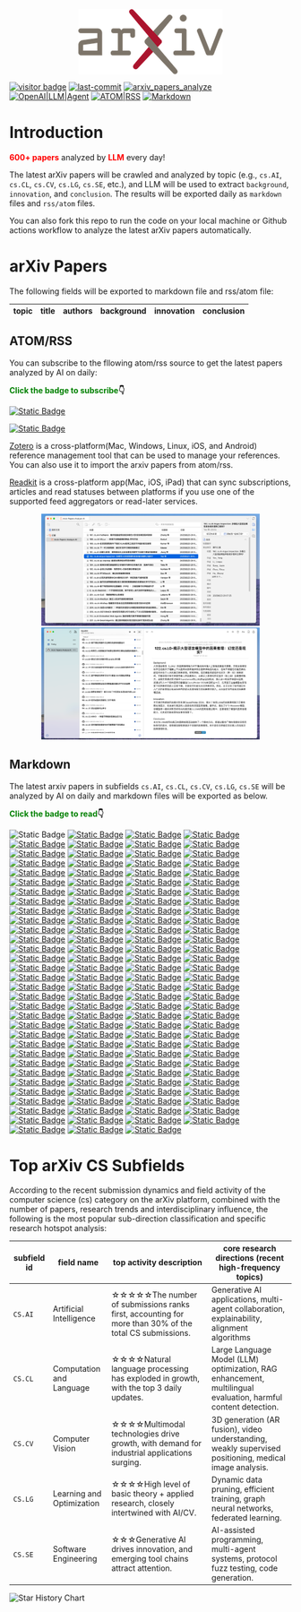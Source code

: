<div  align="center">    
<img src="static/imgs/arxiv-logo.png" alt="arXiv" align=center />
<br/>
</div>

[![visitor badge](https://visitor-badge.laobi.icu/badge?page_id=nituchao.latest_arxiv_analyze_ai)](https://github.com/nituchao/latest_arxiv_analyze_ai/)
[![last-commit](https://img.shields.io/github/last-commit/nituchao/latest_arxiv_analyze_ai?logo=github&color=32CD32)](https://github.com/nituchao/latest_arxiv_analyze_ai/)
[![arxiv_papers_analyze](https://github.com/nituchao/latest_arxiv_analyze_ai/actions/workflows/arxiv_papers_analyze.yml/badge.svg?color=32CD32)](https://github.com/nituchao/latest_arxiv_analyze_ai/actions/workflows/arxiv_papers_analyze.yml)
[![OpenAI|LLM|Agent](https://img.shields.io/badge/OpenAI-LLM|Agent-FF00FF)](https://github.com/nituchao/latest_arxiv_analyze_ai/)
[![ATOM|RSS](https://img.shields.io/badge/ATOM%7CRSS-Subscribe-00CED1)](https://nituchao.github.io/latest_arxiv_analyze_ai/arxiv_papers_data/rss.xml)
[![Markdown](https://img.shields.io/badge/Markdown-Static-00BFFF)](https://github.com/nituchao/latest_arxiv_analyze_ai/)


# Introduction

**<font color=red>600+ papers</font>** analyzed by **<font color=red>LLM</font>** every day!


The latest arXiv papers will be crawled and analyzed by topic (e.g., `cs.AI`, `cs.CL`, `cs.CV`, `cs.LG`, `cs.SE`, etc.), and LLM will be used to extract `background`, `innovation`, and `conclusion`. The results will be exported daily as `markdown` files and `rss/atom` files.

You can also fork this repo to run the code on your local machine or Github actions workflow to analyze the latest arXiv papers automatically.

# arXiv Papers

The following fields will be exported to markdown file and rss/atom file:

<table>
    <thead>
        <tr>
            <th>topic</th>
            <th>title</th>
            <th>authors</th>
            <th>background</th>
            <th>innovation</th>
            <th>conclusion</th>
        </tr>
    </thead>
</table>

## ATOM/RSS
You can subscribe to the fllowing atom/rss source to get the latest papers analyzed by AI on daily:

**<font color=green>Click the badge to subscribe</font>👇**

 [![Static Badge](https://img.shields.io/badge/ATOM-Click_To_Subscribe%20%7C%20Recommended-32CD32)](https://nituchao.github.io/latest_arxiv_analyze_ai/arxiv_papers_data/atom.xml) 

[![Static Badge](https://img.shields.io/badge/RSS-Click_To_Subscribe-32CD32)](https://nituchao.github.io/latest_arxiv_analyze_ai/arxiv_papers_data/rss.xml) 

[Zotero](https://www.zotero.org/) is a cross-platform(Mac, Windows, Linux, iOS, and Android) reference management tool that can be used to manage your references. You can also use it to import the arxiv papers from atom/rss.

[Readkit](https://readkit.app/) is a cross-platform app(Mac, iOS, iPad) that can sync subscriptions, articles and read statuses between platforms if you use one of the supported feed aggregators or read-later services.

<div align="center">
  <img src="static/imgs/zotero-rss-20250625.jpeg" alt="zotero" height="200">
  <img src="static/imgs/readkit-rss-20250625.jpeg" alt="readkit" height="200">
</div>

## Markdown
The latest arxiv papers in subfields `cs.AI`, `cs.CL`, `cs.CV`, `cs.LG`, `cs.SE` will be analyzed by AI on daily and markdown files will be exported as below. 

**<font color=green>Click the badge to read</font>👇**

![Static Badge](https://img.shields.io/badge/Markdown-arXivPaper-00BFFF)    [![Static Badge](https://img.shields.io/badge/20251023-919_Papers-32CD32)](https://github.com/nituchao/latest_arxiv_analyze_ai/blob/main/arxiv_papers_data/arxiv_papers_20251023_analyzed_Chinese.md)    [![Static Badge](https://img.shields.io/badge/20251022-1090_Papers-32CD32)](https://github.com/nituchao/latest_arxiv_analyze_ai/blob/main/arxiv_papers_data/arxiv_papers_20251022_analyzed_Chinese.md)    [![Static Badge](https://img.shields.io/badge/20251021-842_Papers-32CD32)](https://github.com/nituchao/latest_arxiv_analyze_ai/blob/main/arxiv_papers_data/arxiv_papers_20251021_analyzed_Chinese.md)    [![Static Badge](https://img.shields.io/badge/20251020-844_Papers-32CD32)](https://github.com/nituchao/latest_arxiv_analyze_ai/blob/main/arxiv_papers_data/arxiv_papers_20251020_analyzed_Chinese.md)    [![Static Badge](https://img.shields.io/badge/20251019-1114_Papers-32CD32)](https://github.com/nituchao/latest_arxiv_analyze_ai/blob/main/arxiv_papers_data/arxiv_papers_20251019_analyzed_Chinese.md)    [![Static Badge](https://img.shields.io/badge/20251018-1125_Papers-32CD32)](https://github.com/nituchao/latest_arxiv_analyze_ai/blob/main/arxiv_papers_data/arxiv_papers_20251018_analyzed_Chinese.md)    [![Static Badge](https://img.shields.io/badge/20251017-1129_Papers-32CD32)](https://github.com/nituchao/latest_arxiv_analyze_ai/blob/main/arxiv_papers_data/arxiv_papers_20251017_analyzed_Chinese.md)    [![Static Badge](https://img.shields.io/badge/20251016-930_Papers-32CD32)](https://github.com/nituchao/latest_arxiv_analyze_ai/blob/main/arxiv_papers_data/arxiv_papers_20251016_analyzed_Chinese.md)    [![Static Badge](https://img.shields.io/badge/20251015-946_Papers-32CD32)](https://github.com/nituchao/latest_arxiv_analyze_ai/blob/main/arxiv_papers_data/arxiv_papers_20251015_analyzed_Chinese.md)    [![Static Badge](https://img.shields.io/badge/20251014-1119_Papers-32CD32)](https://github.com/nituchao/latest_arxiv_analyze_ai/blob/main/arxiv_papers_data/arxiv_papers_20251014_analyzed_Chinese.md)    [![Static Badge](https://img.shields.io/badge/20251013-1118_Papers-32CD32)](https://github.com/nituchao/latest_arxiv_analyze_ai/blob/main/arxiv_papers_data/arxiv_papers_20251013_analyzed_Chinese.md)    [![Static Badge](https://img.shields.io/badge/20251012-1181_Papers-32CD32)](https://github.com/nituchao/latest_arxiv_analyze_ai/blob/main/arxiv_papers_data/arxiv_papers_20251012_analyzed_Chinese.md)    [![Static Badge](https://img.shields.io/badge/20251011-1196_Papers-32CD32)](https://github.com/nituchao/latest_arxiv_analyze_ai/blob/main/arxiv_papers_data/arxiv_papers_20251011_analyzed_Chinese.md)    [![Static Badge](https://img.shields.io/badge/20251010-1_Papers-32CD32)](https://github.com/nituchao/latest_arxiv_analyze_ai/blob/main/arxiv_papers_data/arxiv_papers_20251010_analyzed_Chinese.md)    [![Static Badge](https://img.shields.io/badge/20251009-1034_Papers-32CD32)](https://github.com/nituchao/latest_arxiv_analyze_ai/blob/main/arxiv_papers_data/arxiv_papers_20251009_analyzed_Chinese.md)    [![Static Badge](https://img.shields.io/badge/20251008-1061_Papers-32CD32)](https://github.com/nituchao/latest_arxiv_analyze_ai/blob/main/arxiv_papers_data/arxiv_papers_20251008_analyzed_Chinese.md)    [![Static Badge](https://img.shields.io/badge/20251007-830_Papers-32CD32)](https://github.com/nituchao/latest_arxiv_analyze_ai/blob/main/arxiv_papers_data/arxiv_papers_20251007_analyzed_Chinese.md)    [![Static Badge](https://img.shields.io/badge/20251006-831_Papers-32CD32)](https://github.com/nituchao/latest_arxiv_analyze_ai/blob/main/arxiv_papers_data/arxiv_papers_20251006_analyzed_Chinese.md)    [![Static Badge](https://img.shields.io/badge/20251005-1153_Papers-32CD32)](https://github.com/nituchao/latest_arxiv_analyze_ai/blob/main/arxiv_papers_data/arxiv_papers_20251005_analyzed_Chinese.md)    [![Static Badge](https://img.shields.io/badge/20251004-1153_Papers-32CD32)](https://github.com/nituchao/latest_arxiv_analyze_ai/blob/main/arxiv_papers_data/arxiv_papers_20251004_analyzed_Chinese.md)    [![Static Badge](https://img.shields.io/badge/20251003-1152_Papers-32CD32)](https://github.com/nituchao/latest_arxiv_analyze_ai/blob/main/arxiv_papers_data/arxiv_papers_20251003_analyzed_Chinese.md)    [![Static Badge](https://img.shields.io/badge/20251002-1164_Papers-32CD32)](https://github.com/nituchao/latest_arxiv_analyze_ai/blob/main/arxiv_papers_data/arxiv_papers_20251002_analyzed_Chinese.md)    [![Static Badge](https://img.shields.io/badge/20251001-1561_Papers-32CD32)](https://github.com/nituchao/latest_arxiv_analyze_ai/blob/main/arxiv_papers_data/arxiv_papers_20251001_analyzed_Chinese.md)    [![Static Badge](https://img.shields.io/badge/20250930-1563_Papers-32CD32)](https://github.com/nituchao/latest_arxiv_analyze_ai/blob/main/arxiv_papers_data/arxiv_papers_20250930_analyzed_Chinese.md)    [![Static Badge](https://img.shields.io/badge/20250929-1557_Papers-32CD32)](https://github.com/nituchao/latest_arxiv_analyze_ai/blob/main/arxiv_papers_data/arxiv_papers_20250929_analyzed_Chinese.md)    [![Static Badge](https://img.shields.io/badge/20250928-1089_Papers-32CD32)](https://github.com/nituchao/latest_arxiv_analyze_ai/blob/main/arxiv_papers_data/arxiv_papers_20250928_analyzed_Chinese.md)    [![Static Badge](https://img.shields.io/badge/20250927-1083_Papers-32CD32)](https://github.com/nituchao/latest_arxiv_analyze_ai/blob/main/arxiv_papers_data/arxiv_papers_20250927_analyzed_Chinese.md)    [![Static Badge](https://img.shields.io/badge/20250926-1085_Papers-32CD32)](https://github.com/nituchao/latest_arxiv_analyze_ai/blob/main/arxiv_papers_data/arxiv_papers_20250926_analyzed_Chinese.md)    [![Static Badge](https://img.shields.io/badge/20250925-974_Papers-32CD32)](https://github.com/nituchao/latest_arxiv_analyze_ai/blob/main/arxiv_papers_data/arxiv_papers_20250925_analyzed_Chinese.md)    [![Static Badge](https://img.shields.io/badge/20250924-1087_Papers-32CD32)](https://github.com/nituchao/latest_arxiv_analyze_ai/blob/main/arxiv_papers_data/arxiv_papers_20250924_analyzed_Chinese.md)    [![Static Badge](https://img.shields.io/badge/20250923-907_Papers-32CD32)](https://github.com/nituchao/latest_arxiv_analyze_ai/blob/main/arxiv_papers_data/arxiv_papers_20250923_analyzed_Chinese.md)    [![Static Badge](https://img.shields.io/badge/20250922-904_Papers-32CD32)](https://github.com/nituchao/latest_arxiv_analyze_ai/blob/main/arxiv_papers_data/arxiv_papers_20250922_analyzed_Chinese.md)    [![Static Badge](https://img.shields.io/badge/20250921-782_Papers-32CD32)](https://github.com/nituchao/latest_arxiv_analyze_ai/blob/main/arxiv_papers_data/arxiv_papers_20250921_analyzed_Chinese.md)    [![Static Badge](https://img.shields.io/badge/20250920-785_Papers-32CD32)](https://github.com/nituchao/latest_arxiv_analyze_ai/blob/main/arxiv_papers_data/arxiv_papers_20250920_analyzed_Chinese.md)    [![Static Badge](https://img.shields.io/badge/20250919-785_Papers-32CD32)](https://github.com/nituchao/latest_arxiv_analyze_ai/blob/main/arxiv_papers_data/arxiv_papers_20250919_analyzed_Chinese.md)    [![Static Badge](https://img.shields.io/badge/20250918-688_Papers-32CD32)](https://github.com/nituchao/latest_arxiv_analyze_ai/blob/main/arxiv_papers_data/arxiv_papers_20250918_analyzed_Chinese.md)    [![Static Badge](https://img.shields.io/badge/20250917-845_Papers-32CD32)](https://github.com/nituchao/latest_arxiv_analyze_ai/blob/main/arxiv_papers_data/arxiv_papers_20250917_analyzed_Chinese.md)    [![Static Badge](https://img.shields.io/badge/20250916-592_Papers-32CD32)](https://github.com/nituchao/latest_arxiv_analyze_ai/blob/main/arxiv_papers_data/arxiv_papers_20250916_analyzed_Chinese.md)    [![Static Badge](https://img.shields.io/badge/20250915-591_Papers-32CD32)](https://github.com/nituchao/latest_arxiv_analyze_ai/blob/main/arxiv_papers_data/arxiv_papers_20250915_analyzed_Chinese.md)    [![Static Badge](https://img.shields.io/badge/20250914-616_Papers-32CD32)](https://github.com/nituchao/latest_arxiv_analyze_ai/blob/main/arxiv_papers_data/arxiv_papers_20250914_analyzed_Chinese.md)    [![Static Badge](https://img.shields.io/badge/20250913-617_Papers-32CD32)](https://github.com/nituchao/latest_arxiv_analyze_ai/blob/main/arxiv_papers_data/arxiv_papers_20250913_analyzed_Chinese.md)    [![Static Badge](https://img.shields.io/badge/20250912-618_Papers-32CD32)](https://github.com/nituchao/latest_arxiv_analyze_ai/blob/main/arxiv_papers_data/arxiv_papers_20250912_analyzed_Chinese.md)    [![Static Badge](https://img.shields.io/badge/20250911-585_Papers-32CD32)](https://github.com/nituchao/latest_arxiv_analyze_ai/blob/main/arxiv_papers_data/arxiv_papers_20250911_analyzed_Chinese.md)    [![Static Badge](https://img.shields.io/badge/20250910-742_Papers-32CD32)](https://github.com/nituchao/latest_arxiv_analyze_ai/blob/main/arxiv_papers_data/arxiv_papers_20250910_analyzed_Chinese.md)    [![Static Badge](https://img.shields.io/badge/20250909-662_Papers-32CD32)](https://github.com/nituchao/latest_arxiv_analyze_ai/blob/main/arxiv_papers_data/arxiv_papers_20250909_analyzed_Chinese.md)    [![Static Badge](https://img.shields.io/badge/20250908-660_Papers-32CD32)](https://github.com/nituchao/latest_arxiv_analyze_ai/blob/main/arxiv_papers_data/arxiv_papers_20250908_analyzed_Chinese.md)    [![Static Badge](https://img.shields.io/badge/20250907-695_Papers-32CD32)](https://github.com/nituchao/latest_arxiv_analyze_ai/blob/main/arxiv_papers_data/arxiv_papers_20250907_analyzed_Chinese.md)    [![Static Badge](https://img.shields.io/badge/20250906-702_Papers-32CD32)](https://github.com/nituchao/latest_arxiv_analyze_ai/blob/main/arxiv_papers_data/arxiv_papers_20250906_analyzed_Chinese.md)    [![Static Badge](https://img.shields.io/badge/20250905-698_Papers-32CD32)](https://github.com/nituchao/latest_arxiv_analyze_ai/blob/main/arxiv_papers_data/arxiv_papers_20250905_analyzed_Chinese.md)    [![Static Badge](https://img.shields.io/badge/20250904-672_Papers-32CD32)](https://github.com/nituchao/latest_arxiv_analyze_ai/blob/main/arxiv_papers_data/arxiv_papers_20250904_analyzed_Chinese.md)    [![Static Badge](https://img.shields.io/badge/20250903-555_Papers-32CD32)](https://github.com/nituchao/latest_arxiv_analyze_ai/blob/main/arxiv_papers_data/arxiv_papers_20250903_analyzed_Chinese.md)    [![Static Badge](https://img.shields.io/badge/20250902-555_Papers-32CD32)](https://github.com/nituchao/latest_arxiv_analyze_ai/blob/main/arxiv_papers_data/arxiv_papers_20250902_analyzed_Chinese.md)    [![Static Badge](https://img.shields.io/badge/20250901-555_Papers-32CD32)](https://github.com/nituchao/latest_arxiv_analyze_ai/blob/main/arxiv_papers_data/arxiv_papers_20250901_analyzed_Chinese.md)    [![Static Badge](https://img.shields.io/badge/20250831-682_Papers-32CD32)](https://github.com/nituchao/latest_arxiv_analyze_ai/blob/main/arxiv_papers_data/arxiv_papers_20250831_analyzed_Chinese.md)    [![Static Badge](https://img.shields.io/badge/20250830-681_Papers-32CD32)](https://github.com/nituchao/latest_arxiv_analyze_ai/blob/main/arxiv_papers_data/arxiv_papers_20250830_analyzed_Chinese.md)    [![Static Badge](https://img.shields.io/badge/20250829-682_Papers-32CD32)](https://github.com/nituchao/latest_arxiv_analyze_ai/blob/main/arxiv_papers_data/arxiv_papers_20250829_analyzed_Chinese.md)    [![Static Badge](https://img.shields.io/badge/20250828-752_Papers-32CD32)](https://github.com/nituchao/latest_arxiv_analyze_ai/blob/main/arxiv_papers_data/arxiv_papers_20250828_analyzed_Chinese.md)    [![Static Badge](https://img.shields.io/badge/20250827-817_Papers-32CD32)](https://github.com/nituchao/latest_arxiv_analyze_ai/blob/main/arxiv_papers_data/arxiv_papers_20250827_analyzed_Chinese.md)    [![Static Badge](https://img.shields.io/badge/20250826-747_Papers-32CD32)](https://github.com/nituchao/latest_arxiv_analyze_ai/blob/main/arxiv_papers_data/arxiv_papers_20250826_analyzed_Chinese.md)    [![Static Badge](https://img.shields.io/badge/20250825-743_Papers-32CD32)](https://github.com/nituchao/latest_arxiv_analyze_ai/blob/main/arxiv_papers_data/arxiv_papers_20250825_analyzed_Chinese.md)    [![Static Badge](https://img.shields.io/badge/20250824-733_Papers-32CD32)](https://github.com/nituchao/latest_arxiv_analyze_ai/blob/main/arxiv_papers_data/arxiv_papers_20250824_analyzed_Chinese.md)    [![Static Badge](https://img.shields.io/badge/20250823-732_Papers-32CD32)](https://github.com/nituchao/latest_arxiv_analyze_ai/blob/main/arxiv_papers_data/arxiv_papers_20250823_analyzed_Chinese.md)    [![Static Badge](https://img.shields.io/badge/20250822-736_Papers-32CD32)](https://github.com/nituchao/latest_arxiv_analyze_ai/blob/main/arxiv_papers_data/arxiv_papers_20250822_analyzed_Chinese.md)    [![Static Badge](https://img.shields.io/badge/20250821-642_Papers-32CD32)](https://github.com/nituchao/latest_arxiv_analyze_ai/blob/main/arxiv_papers_data/arxiv_papers_20250821_analyzed_Chinese.md)    [![Static Badge](https://img.shields.io/badge/20250820-706_Papers-32CD32)](https://github.com/nituchao/latest_arxiv_analyze_ai/blob/main/arxiv_papers_data/arxiv_papers_20250820_analyzed_Chinese.md)    [![Static Badge](https://img.shields.io/badge/20250819-1225_Papers-32CD32)](https://github.com/nituchao/latest_arxiv_analyze_ai/blob/main/arxiv_papers_data/arxiv_papers_20250819_analyzed_Chinese.md)    [![Static Badge](https://img.shields.io/badge/20250818-591_Papers-32CD32)](https://github.com/nituchao/latest_arxiv_analyze_ai/blob/main/arxiv_papers_data/arxiv_papers_20250818_analyzed_Chinese.md)    [![Static Badge](https://img.shields.io/badge/20250817-799_Papers-32CD32)](https://github.com/nituchao/latest_arxiv_analyze_ai/blob/main/arxiv_papers_data/arxiv_papers_20250817_analyzed_Chinese.md)    [![Static Badge](https://img.shields.io/badge/20250816-804_Papers-32CD32)](https://github.com/nituchao/latest_arxiv_analyze_ai/blob/main/arxiv_papers_data/arxiv_papers_20250816_analyzed_Chinese.md)    [![Static Badge](https://img.shields.io/badge/20250815-819_Papers-32CD32)](https://github.com/nituchao/latest_arxiv_analyze_ai/blob/main/arxiv_papers_data/arxiv_papers_20250815_analyzed_Chinese.md)    [![Static Badge](https://img.shields.io/badge/20250814-858_Papers-32CD32)](https://github.com/nituchao/latest_arxiv_analyze_ai/blob/main/arxiv_papers_data/arxiv_papers_20250814_analyzed_Chinese.md)    [![Static Badge](https://img.shields.io/badge/20250813-739_Papers-32CD32)](https://github.com/nituchao/latest_arxiv_analyze_ai/blob/main/arxiv_papers_data/arxiv_papers_20250813_analyzed_Chinese.md)    [![Static Badge](https://img.shields.io/badge/20250812-730_Papers-32CD32)](https://github.com/nituchao/latest_arxiv_analyze_ai/blob/main/arxiv_papers_data/arxiv_papers_20250812_analyzed_Chinese.md)    [![Static Badge](https://img.shields.io/badge/20250811-734_Papers-32CD32)](https://github.com/nituchao/latest_arxiv_analyze_ai/blob/main/arxiv_papers_data/arxiv_papers_20250811_analyzed_Chinese.md)    [![Static Badge](https://img.shields.io/badge/20250810-852_Papers-32CD32)](https://github.com/nituchao/latest_arxiv_analyze_ai/blob/main/arxiv_papers_data/arxiv_papers_20250810_analyzed_Chinese.md)    [![Static Badge](https://img.shields.io/badge/20250809-845_Papers-32CD32)](https://github.com/nituchao/latest_arxiv_analyze_ai/blob/main/arxiv_papers_data/arxiv_papers_20250809_analyzed_Chinese.md)    [![Static Badge](https://img.shields.io/badge/20250808-834_Papers-32CD32)](https://github.com/nituchao/latest_arxiv_analyze_ai/blob/main/arxiv_papers_data/arxiv_papers_20250808_analyzed_Chinese.md)    [![Static Badge](https://img.shields.io/badge/20250807-930_Papers-32CD32)](https://github.com/nituchao/latest_arxiv_analyze_ai/blob/main/arxiv_papers_data/arxiv_papers_20250807_analyzed_Chinese.md)    [![Static Badge](https://img.shields.io/badge/20250806-942_Papers-32CD32)](https://github.com/nituchao/latest_arxiv_analyze_ai/blob/main/arxiv_papers_data/arxiv_papers_20250806_analyzed_Chinese.md)    [![Static Badge](https://img.shields.io/badge/20250805-1764_Papers-32CD32)](https://github.com/nituchao/latest_arxiv_analyze_ai/blob/main/arxiv_papers_data/arxiv_papers_20250805_analyzed_Chinese.md)    [![Static Badge](https://img.shields.io/badge/20250804-686_Papers-32CD32)](https://github.com/nituchao/latest_arxiv_analyze_ai/blob/main/arxiv_papers_data/arxiv_papers_20250804_analyzed_Chinese.md)    [![Static Badge](https://img.shields.io/badge/20250803-771_Papers-32CD32)](https://github.com/nituchao/latest_arxiv_analyze_ai/blob/main/arxiv_papers_data/arxiv_papers_20250803_analyzed_Chinese.md)    [![Static Badge](https://img.shields.io/badge/20250802-767_Papers-32CD32)](https://github.com/nituchao/latest_arxiv_analyze_ai/blob/main/arxiv_papers_data/arxiv_papers_20250802_analyzed_Chinese.md)    [![Static Badge](https://img.shields.io/badge/20250801-767_Papers-32CD32)](https://github.com/nituchao/latest_arxiv_analyze_ai/blob/main/arxiv_papers_data/arxiv_papers_20250801_analyzed_Chinese.md)    [![Static Badge](https://img.shields.io/badge/20250731-672_Papers-32CD32)](https://github.com/nituchao/latest_arxiv_analyze_ai/blob/main/arxiv_papers_data/arxiv_papers_20250731_analyzed_Chinese.md)    [![Static Badge](https://img.shields.io/badge/20250730-850_Papers-32CD32)](https://github.com/nituchao/latest_arxiv_analyze_ai/blob/main/arxiv_papers_data/arxiv_papers_20250730_analyzed_Chinese.md)    [![Static Badge](https://img.shields.io/badge/20250729-1402_Papers-32CD32)](https://github.com/nituchao/latest_arxiv_analyze_ai/blob/main/arxiv_papers_data/arxiv_papers_20250729_analyzed_Chinese.md)    [![Static Badge](https://img.shields.io/badge/20250728-647_Papers-32CD32)](https://github.com/nituchao/latest_arxiv_analyze_ai/blob/main/arxiv_papers_data/arxiv_papers_20250728_analyzed_Chinese.md)    [![Static Badge](https://img.shields.io/badge/20250727-766_Papers-32CD32)](https://github.com/nituchao/latest_arxiv_analyze_ai/blob/main/arxiv_papers_data/arxiv_papers_20250727_analyzed_Chinese.md)    [![Static Badge](https://img.shields.io/badge/20250726-766_Papers-32CD32)](https://github.com/nituchao/latest_arxiv_analyze_ai/blob/main/arxiv_papers_data/arxiv_papers_20250726_analyzed_Chinese.md)    [![Static Badge](https://img.shields.io/badge/20250725-722_Papers-32CD32)](https://github.com/nituchao/latest_arxiv_analyze_ai/blob/main/arxiv_papers_data/arxiv_papers_20250725_analyzed_Chinese.md)    [![Static Badge](https://img.shields.io/badge/20250724-736_Papers-32CD32)](https://github.com/nituchao/latest_arxiv_analyze_ai/blob/main/arxiv_papers_data/arxiv_papers_20250724_analyzed_Chinese.md)    [![Static Badge](https://img.shields.io/badge/20250723-767_Papers-32CD32)](https://github.com/nituchao/latest_arxiv_analyze_ai/blob/main/arxiv_papers_data/arxiv_papers_20250723_analyzed_Chinese.md)    [![Static Badge](https://img.shields.io/badge/20250722-1414_Papers-32CD32)](https://github.com/nituchao/latest_arxiv_analyze_ai/blob/main/arxiv_papers_data/arxiv_papers_20250722_analyzed_Chinese.md)    [![Static Badge](https://img.shields.io/badge/20250721-644_Papers-32CD32)](https://github.com/nituchao/latest_arxiv_analyze_ai/blob/main/arxiv_papers_data/arxiv_papers_20250721_analyzed_Chinese.md)    [![Static Badge](https://img.shields.io/badge/20250720-684_Papers-32CD32)](https://github.com/nituchao/latest_arxiv_analyze_ai/blob/main/arxiv_papers_data/arxiv_papers_20250720_analyzed_Chinese.md)    [![Static Badge](https://img.shields.io/badge/20250719-686_Papers-32CD32)](https://github.com/nituchao/latest_arxiv_analyze_ai/blob/main/arxiv_papers_data/arxiv_papers_20250719_analyzed_Chinese.md)    [![Static Badge](https://img.shields.io/badge/20250718-688_Papers-32CD32)](https://github.com/nituchao/latest_arxiv_analyze_ai/blob/main/arxiv_papers_data/arxiv_papers_20250718_analyzed_Chinese.md)    [![Static Badge](https://img.shields.io/badge/20250717-738_Papers-32CD32)](https://github.com/nituchao/latest_arxiv_analyze_ai/blob/main/arxiv_papers_data/arxiv_papers_20250717_analyzed_Chinese.md)    [![Static Badge](https://img.shields.io/badge/20250716-828_Papers-32CD32)](https://github.com/nituchao/latest_arxiv_analyze_ai/blob/main/arxiv_papers_data/arxiv_papers_20250716_analyzed_Chinese.md)    [![Static Badge](https://img.shields.io/badge/20250715-1446_Papers-32CD32)](https://github.com/nituchao/latest_arxiv_analyze_ai/blob/main/arxiv_papers_data/arxiv_papers_20250715_analyzed_Chinese.md)    [![Static Badge](https://img.shields.io/badge/20250714-637_Papers-32CD32)](https://github.com/nituchao/latest_arxiv_analyze_ai/blob/main/arxiv_papers_data/arxiv_papers_20250714_analyzed_Chinese.md)    [![Static Badge](https://img.shields.io/badge/20250713-744_Papers-32CD32)](https://github.com/nituchao/latest_arxiv_analyze_ai/blob/main/arxiv_papers_data/arxiv_papers_20250713_analyzed_Chinese.md)    [![Static Badge](https://img.shields.io/badge/20250712-739_Papers-32CD32)](https://github.com/nituchao/latest_arxiv_analyze_ai/blob/main/arxiv_papers_data/arxiv_papers_20250712_analyzed_Chinese.md)    [![Static Badge](https://img.shields.io/badge/20250711-743_Papers-32CD32)](https://github.com/nituchao/latest_arxiv_analyze_ai/blob/main/arxiv_papers_data/arxiv_papers_20250711_analyzed_Chinese.md)    [![Static Badge](https://img.shields.io/badge/20250710-757_Papers-32CD32)](https://github.com/nituchao/latest_arxiv_analyze_ai/blob/main/arxiv_papers_data/arxiv_papers_20250710_analyzed_Chinese.md)    [![Static Badge](https://img.shields.io/badge/20250709-896_Papers-32CD32)](https://github.com/nituchao/latest_arxiv_analyze_ai/blob/main/arxiv_papers_data/arxiv_papers_20250709_analyzed_Chinese.md)    [![Static Badge](https://img.shields.io/badge/20250708-724_Papers-32CD32)](https://github.com/nituchao/latest_arxiv_analyze_ai/blob/main/arxiv_papers_data/arxiv_papers_20250708_analyzed_Chinese.md)    [![Static Badge](https://img.shields.io/badge/20250707-720_Papers-32CD32)](https://github.com/nituchao/latest_arxiv_analyze_ai/blob/main/arxiv_papers_data/arxiv_papers_20250707_analyzed_Chinese.md)    [![Static Badge](https://img.shields.io/badge/20250706-728_Papers-32CD32)](https://github.com/nituchao/latest_arxiv_analyze_ai/blob/main/arxiv_papers_data/arxiv_papers_20250706_analyzed_Chinese.md)    [![Static Badge](https://img.shields.io/badge/20250705-722_Papers-32CD32)](https://github.com/nituchao/latest_arxiv_analyze_ai/blob/main/arxiv_papers_data/arxiv_papers_20250705_analyzed_Chinese.md)    [![Static Badge](https://img.shields.io/badge/20250704-722_Papers-32CD32)](https://github.com/nituchao/latest_arxiv_analyze_ai/blob/main/arxiv_papers_data/arxiv_papers_20250704_analyzed_Chinese.md)    [![Static Badge](https://img.shields.io/badge/20250703-721_Papers-32CD32)](https://github.com/nituchao/latest_arxiv_analyze_ai/blob/main/arxiv_papers_data/arxiv_papers_20250703_analyzed_Chinese.md)    [![Static Badge](https://img.shields.io/badge/20250702-839_Papers-32CD32)](https://github.com/nituchao/latest_arxiv_analyze_ai/blob/main/arxiv_papers_data/arxiv_papers_20250702_analyzed_Chinese.md)    [![Static Badge](https://img.shields.io/badge/20250701-1516_Papers-32CD32)](https://github.com/nituchao/latest_arxiv_analyze_ai/blob/main/arxiv_papers_data/arxiv_papers_20250701_analyzed_Chinese.md)    [![Static Badge](https://img.shields.io/badge/20250630-780_Papers-32CD32)](https://github.com/nituchao/latest_arxiv_analyze_ai/blob/main/arxiv_papers_data/arxiv_papers_20250630_analyzed_Chinese.md)    [![Static Badge](https://img.shields.io/badge/20250629-711_Papers-32CD32)](https://github.com/nituchao/latest_arxiv_analyze_ai/blob/main/arxiv_papers_data/arxiv_papers_20250629_analyzed_Chinese.md)    [![Static Badge](https://img.shields.io/badge/20250628-715_Papers-32CD32)](https://github.com/nituchao/latest_arxiv_analyze_ai/blob/main/arxiv_papers_data/arxiv_papers_20250628_analyzed_Chinese.md)    [![Static Badge](https://img.shields.io/badge/20250627-715_Papers-32CD32)](https://github.com/nituchao/latest_arxiv_analyze_ai/blob/main/arxiv_papers_data/arxiv_papers_20250627_analyzed_Chinese.md)    [![Static Badge](https://img.shields.io/badge/20250626-653_Papers-32CD32)](https://github.com/nituchao/latest_arxiv_analyze_ai/blob/main/arxiv_papers_data/arxiv_papers_20250626_analyzed_Chinese.md)    [![Static Badge](https://img.shields.io/badge/20250625-748_Papers-32CD32)](https://github.com/nituchao/latest_arxiv_analyze_ai/blob/main/arxiv_papers_data/arxiv_papers_20250625_analyzed_Chinese.md)    [![Static Badge](https://img.shields.io/badge/20250624-444_Papers-32CD32)](https://github.com/nituchao/latest_arxiv_analyze_ai/blob/main/arxiv_papers_data/arxiv_papers_20250624_analyzed_Chinese.md)    [![Static Badge](https://img.shields.io/badge/20250623-371_Papers-32CD32)](https://github.com/nituchao/latest_arxiv_analyze_ai/blob/main/arxiv_papers_data/arxiv_papers_20250623_analyzed_Chinese.md)    [![Static Badge](https://img.shields.io/badge/20250622-219_Papers-32CD32)](https://github.com/nituchao/latest_arxiv_analyze_ai/blob/main/arxiv_papers_data/arxiv_papers_20250622_analyzed_Chinese.md)    [![Static Badge](https://img.shields.io/badge/20250621-010_Papers-32CD32)](https://github.com/nituchao/latest_arxiv_analyze_ai/blob/main/arxiv_papers_data/arxiv_papers_20250621_analyzed_Chinese.md)    [![Static Badge](https://img.shields.io/badge/20250620-291_Papers-32CD32)](https://github.com/nituchao/latest_arxiv_analyze_ai/blob/main/arxiv_papers_data/arxiv_papers_20250620_analyzed_Chinese.md)


# Top arXiv CS Subfields
According to the recent submission dynamics and field activity of the computer science (cs) category on the arXiv platform, combined with the number of papers, research trends and interdisciplinary influence, the following is the most popular sub-direction classification and specific research hotspot analysis:


| subfield id | field name | top activity description | core research directions (recent high-frequency topics) |
| --- | --- | --- | --- |
| `CS.AI` | Artificial Intelligence | ☆☆☆☆☆The number of submissions ranks first, accounting for more than 30% of the total CS submissions. | Generative AI applications, multi-agent collaboration, explainability, alignment algorithms |
| `CS.CL` | Computation and Language | ☆☆☆☆Natural language processing has exploded in growth, with the top 3 daily updates. | Large Language Model (LLM) optimization, RAG enhancement, multilingual evaluation, harmful content detection. |
| `CS.CV` | Computer Vision | ☆☆☆☆Multimodal technologies drive growth, with demand for industrial applications surging. | 3D generation (AR fusion), video understanding, weakly supervised positioning, medical image analysis. | 
| `CS.LG` | Learning and Optimization | ☆☆☆☆High level of basic theory + applied research, closely intertwined with AI/CV. | Dynamic data pruning, efficient training, graph neural networks, federated learning. |
| `CS.SE` | Software Engineering | ☆☆☆Generative AI drives innovation, and emerging tool chains attract attention. | AI-assisted programming, multi-agent systems, protocol fuzz testing, code generation. |


<picture>
  <source
    media="(prefers-color-scheme: dark)"
    srcset="
      https://api.star-history.com/svg?repos=nituchao/latest_arxiv_analyze_ai&type=Date&theme=dark
    "
  />
  <source
    media="(prefers-color-scheme: light)"
    srcset="
      https://api.star-history.com/svg?repos=nituchao/latest_arxiv_analyze_ai&type=Date
    "
  />
  <img
    alt="Star History Chart"
    src="https://api.star-history.com/svg?repos=nituchao/latest_arxiv_analyze_ai&type=Date"
  />
</picture>
